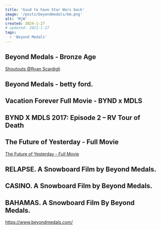 ```yaml
---
title: 'Guud to have Star Wars back'
image: '/posts/beyondmedals/bm.png'
alt: 'MjW'
created: 2024-1-27
# updated: 2021-1-27
tags:
  - 'Beyond Medals'
---
```


## Beyond Medals - Bronze Age

<script>
  import { YouTube } from 'sveltekit-embed'
</script>

<YouTube youTubeId="fYAuOmGADTg" />

<a href=https://www.instagram.com/icecream4breakfast>Shoutouts @Ryan Scardigli</a>

## Beyond Medals - betty ford.

<YouTube youTubeId="hXZvZYZh73g" />

## Vacation Forever Full Movie - BYND x MDLS

<YouTube youTubeId="dy6NAoq1iXI" />

## BYND X MDLS 2017: Episode 2 – RV Tour of Death

<YouTube youTubeId="J4zcEu03Z0M" />

## The Future of Yesterday - Full Movie

<a href=https://www.dailymotion.com/video/x6vxxuc>The Future of Yesterday - Full Movie</a>

## RELAPSE. A Snowboard Film by Beyond Medals.

<YouTube youTubeId="qPQQJTgumso" />

## CASINO. A Snowboard Film by Beyond Medals.

<YouTube youTubeId="tXTi7GffBrA" />

## BAHAMAS. A Snowboard Film By Beyond Medals.

<YouTube youTubeId="mBydqpToNFo" />

https://www.beyondmedals.com/
